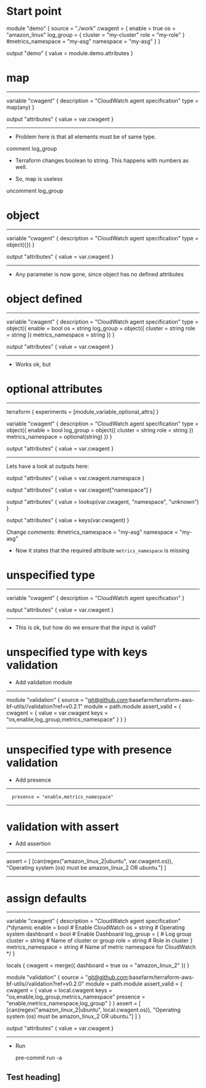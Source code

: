 # Start point

module "demo" {
  source = "./work"
  cwagent = {
    enable    = true
    os        = "amazon_linux"
    log_group = {
      cluster = "my-cluster"
      role    = "my-role"
    }
    #metrics_namespace = "my-asg"
    namespace = "my-asg"
  }
}

output "demo" {
  value = module.demo.attributes
}

# map

------------
variable "cwagent" {
  description = "CloudWatch agent specification"
  type = map(any)
}

output "attributes" {
  value = var.cwagent
}

------------

* Problem here is that all elements must be of same type.

comment log_group

* Terraform changes boolean to string. This happens with numbers as well.

* So, map is useless

uncomment log_group


# object

------------
variable "cwagent" {
  description = "CloudWatch agent specification"
  type = object({})
}

output "attributes" {
  value = var.cwagent
}

------------


* Any parameter is now gone, since object has no defined attributes


# object defined

------------
variable "cwagent" {
  description = "CloudWatch agent specification"
  type = object({
    enable = bool
    os = string
    log_group = object({
      cluster = string
      role    = string
      })
    metrics_namespace = string
  })
}

output "attributes" {
  value = var.cwagent
}

------------

* Works ok, but

# optional attributes

------------
terraform {
  experiments = [module_variable_optional_attrs]
}

variable "cwagent" {
  description = "CloudWatch agent specification"
  type = object({
    enable = bool
    log_group = object({
      cluster = string
      role    = string
      })
    metrics_namespace = optional(string)
  })
}

output "attributes" {
  value = var.cwagent
}

------------

Lets have a look at outputs here:

output "attributes" {
  value = var.cwagent.namespace
}

output "attributes" {
  value = var.cwagent["namespace"]
}

output "attributes" {
  value = lookup(var.cwagent, "namespace", "unknown")
}

output "attributes" {
  value = keys(var.cwagent)
}

Change comments:
    #metrics_namespace = "my-asg"
    namespace = "my-asg"

* Now it states that the required attribute `metrics_namespace` is missing


# unspecified type

------------
variable "cwagent" {
  description = "CloudWatch agent specification"
}

output "attributes" {
  value = var.cwagent
}

------------


* This is ok, but how do we ensure that the input is valid?

# unspecified type with keys validation

* Add validation module

------------

module "validation" {
  source   = "git@github.com:basefarm/terraform-aws-bf-utils//validation?ref=v0.2.1"
  module   = path.module
  assert_valid = {
    cwagent = {
      value = var.cwagent
      keys = "os,enable,log_group,metrics_namespace"
    }
  }
}


------------



# unspecified type with presence validation

* Add presence

------------
      presence = "enable,metrics_namespace"


------------


# validation with assert

* Add assertion

------------
  assert = [
    [can(regex("amazon_linux_2|ubuntu", var.cwagent.os)), "Operating system (os) must be amazon_linux_2 OR ubuntu."]
  ]

------------


# assign defaults

------------
variable "cwagent" {
  description = "CloudWatch agent specification"
  /*dynamic
    enable    = bool      # Enable CloudWatch
    os        = string    # Operating system
    dashboard = bool      # Enable Dashboard
    log_group = {         # Log group
      cluster = string    # Name of cluster or group
      role = string       # Role in cluster
    }
    metrics_namespace = string # Name of metric namespace for CloudWatch
  */
}

locals {
  cwagent = merge({
    dashboard = true
    os        = "amazon_linux_2"
    })
}


module "validation" {
  source = "git@github.com:basefarm/terraform-aws-bf-utils//validation?ref=v0.2.0"
  module = path.module
  assert_valid = {
    cwagent = {
      value    = local.cwagent
      keys     = "os,enable,log_group,metrics_namespace"
      presence = "enable,metrics_namespace,log_group"
    }
  }
  assert = [
    [can(regex("amazon_linux_2|ubuntu", local.cwagent.os)), "Operating system (os) must be amazon_linux_2 OR ubuntu."]
  ]
}


output "attributes" {
  value = var.cwagent
}

------------


* Run

  pre-commit run -a



## <a name="fest_heading"></a>Test heading]



